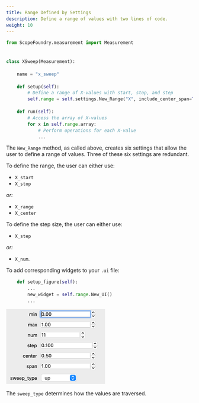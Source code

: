 ```yaml
---
title: Range Defined by Settings
description: Define a range of values with two lines of code.
weight: 10
---
```


```python
from ScopeFoundry.measurement import Measurement


class XSweep(Measurement):

    name = "x_sweep"

    def setup(self):
        # Define a range of X-values with start, stop, and step
        self.range = self.settings.New_Range("X", include_center_span=True, include_sweep_type=True, initials=(1, 2, 2))

    def run(self):
        # Access the array of X-values
        for x in self.range.array:
            # Perform operations for each X-value
            ...
```

The `New_Range` method, as called above, creates six settings that allow the user to define a range of values. Three of these six settings are redundant.

To define the range, the user can either use:

- `X_start`  
- `X_stop`  

*or:*

- `X_range`  
- `X_center`  

To define the step size, the user can either use:

- `X_step`  

*or:*

- `X_num`.  

To add corresponding widgets to your `.ui` file:

```python
    def setup_figure(self):
        ...
        new_widget = self.range.New_UI() 
        ...
```

<img src="range.png" alt="range" style="zoom: 50%;" />

The `sweep_type` determines how the values are traversed.
